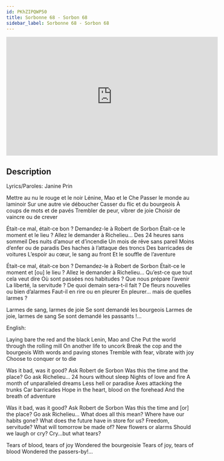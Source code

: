 ```yaml
---
id: PKhZIPQWP50
title: Sorbonne 68 - Sorbon 68
sidebar_label: Sorbonne 68 - Sorbon 68
---
```


<iframe
  width="560"
  height="315"
  src="https://www.youtube.com/embed/PKhZIPQWP50"
  title="YouTube video player"
  frameborder="0"
  allow="accelerometer; autoplay; clipboard-write; encrypted-media; gyroscope; picture-in-picture; web-share"
  referrerpolicy="strict-origin-when-cross-origin"
  allowfullscreen
></iframe>

## Description

Lyrics/Paroles: Janine Prin

Mettre au nu le rouge et le noir
Lénine, Mao et le Che
Passer le monde au laminoir
Sur une autre vie déboucher
Casser du flic et du bourgeois
À coups de mots et de pavés
Trembler de peur, vibrer de joie
Choisir de vaincre ou de crever
 
Était-ce mal, était-ce bon ?
Demandez-le à Robert de Sorbon
Était-ce le moment et le lieu ?
Allez le demander à Richelieu...
Des 24 heures sans sommeil
Des nuits d’amour et d’incendie
Un mois de rêve sans pareil
Moins d’enfer ou de paradis
Des haches à l’attaque des troncs
Des barricades de voitures
L’espoir au cœur, le sang au front
Et le souffle de l’aventure
 
Était-ce mal, était-ce bon ?
Demandez-le à Robert de Sorbon
Était-ce le moment et [ou] le lieu ?
Allez le demander à Richelieu...
Qu’est-ce que tout cela veut dire
Où sont passées nos habitudes ?
Que nous prépare l’avenir
La liberté, la servitude ?
De quoi demain sera-t-il fait ?
De fleurs nouvelles ou bien d’alarmes
Faut-il en rire ou en pleurer
En pleurer... mais de quelles larmes ?

Larmes de sang, larmes de joie
Se sont demandé les bourgeois
Larmes de joie, larmes de sang
Se sont demandé les passants !...

English:

Laying bare the red and the black
Lenin, Mao and Che
Put the world through the rolling mill
On another life to uncork
Break the cop and the bourgeois
With words and paving stones
Tremble with fear, vibrate with joy
Choose to conquer or to die

Was it bad, was it good?
Ask Robert de Sorbon
Was this the time and the place?
Go ask Richelieu...
24 hours without sleep
Nights of love and fire
A month of unparalleled dreams
Less hell or paradise
Axes attacking the trunks
Car barricades
Hope in the heart, blood on the forehead
And the breath of adventure

Was it bad, was it good?
Ask Robert de Sorbon
Was this the time and [or] the place?
Go ask Richelieu...
What does all this mean?
Where have our habits gone?
What does the future have in store for us?
Freedom, servitude?
What will tomorrow be made of?
New flowers or alarms
Should we laugh or cry?
Cry...but what tears?

Tears of blood, tears of joy
Wondered the bourgeoisie
Tears of joy, tears of blood
Wondered the passers-by!...
